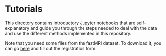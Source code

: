 # Tutorials
This directory contains introductory Jupyter notebooks that are self-explanatory and guide you through the steps needed 
to deal with the data and use the different methods implemented in this repository.

Note that you need some files from the fastMRI dataset. To download it, you can go [here](https://fastmri.med.nyu.edu/) and 
fill out the registration form.